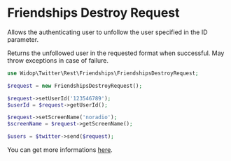 # Friendships Destroy Request

Allows the authenticating user to unfollow the user specified in the ID parameter.

Returns the unfollowed user in the requested format when successful.
May throw exceptions in case of failure.

``` php
use Widop\Twitter\Rest\Friendships\FriendshipsDestroyRequest;

$request = new FriendshipsDestroyRequest();

$request->setUserId('123546789');
$userId = $request->getUserId();

$request->setScreenName('noradio');
$screenName = $request->getScreenName();

$users = $twitter->send($request);
```

You can get more informations [here](https://dev.twitter.com/docs/api/1.1/post/friendships/create).
